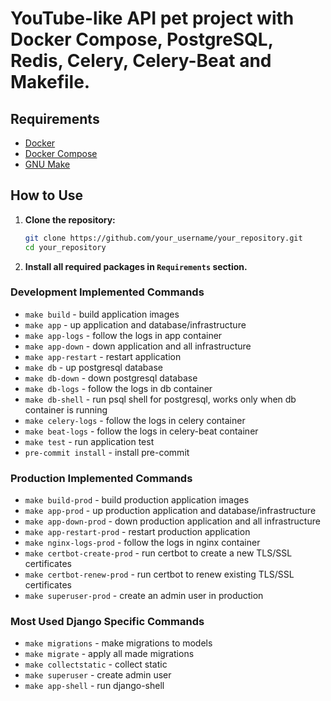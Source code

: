 # YouTube-like API pet project with Docker Compose, PostgreSQL, Redis, Celery, Celery-Beat and Makefile.

## Requirements

- [Docker](https://www.docker.com/get-started)
- [Docker Compose](https://docs.docker.com/compose/install/)
- [GNU Make](https://www.gnu.org/software/make/)

## How to Use

1. **Clone the repository:**

   ```bash
   git clone https://github.com/your_username/your_repository.git
   cd your_repository

2. **Install all required packages in `Requirements` section.**


### Development Implemented Commands

* `make build` - build application images
* `make app` - up application and database/infrastructure
* `make app-logs` - follow the logs in app container
* `make app-down` - down application and all infrastructure
* `make app-restart` - restart application
* `make db` - up postgresql database
* `make db-down` - down postgresql database
* `make db-logs` - follow the logs in db container
* `make db-shell` - run psql shell for postgresql, works only when db container is running
* `make celery-logs` - follow the logs in celery container
* `make beat-logs` - follow the logs in celery-beat container
* `make test` - run application test
* `pre-commit install` - install pre-commit


### Production Implemented Commands

* `make build-prod` - build production application images
* `make app-prod` - up production application and database/infrastructure
* `make app-down-prod` - down production application and all infrastructure
* `make app-restart-prod` - restart production application
* `make nginx-logs-prod` - follow the logs in nginx container
* `make certbot-create-prod` - run certbot to create a new TLS/SSL certificates
* `make certbot-renew-prod` - run certbot to renew existing TLS/SSL certificates
* `make superuser-prod` - create an admin user in production


### Most Used Django Specific Commands

* `make migrations` - make migrations to models
* `make migrate` - apply all made migrations
* `make collectstatic` - collect static
* `make superuser` - create admin user
* `make app-shell` - run django-shell